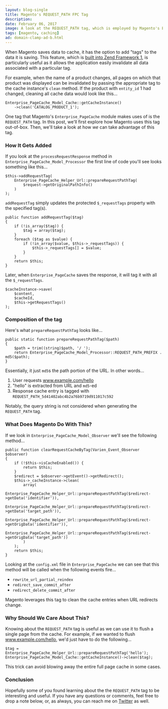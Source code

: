 ```yaml
---
layout: blog-single
title: Magento's REQUEST_PATH FPC Tag
description: 
date: February 06, 2017
image: A look at the REQUEST_PATH tag, which is employed by Magento's Enterprise_PageCache module.
tags: [magento, caching]
ad: domain-clamp-ad-b.html
---
```


When Magento saves data to cache, it has the option to add "tags" to the data it is saving. This feature, which is [built into Zend Framework 1](https://framework.zend.com/manual/1.10/en/zend.cache.theory.html#zend.cache.tags), is particularly useful as it allows the application easily invalidate all data associated with a particular tag.

For example, when the name of a product changes, all pages on which that product was displayed can be invalidated by passing the appropriate tag to the cache instance's `clean` method. If the product with `entity_id` 1 had changed, cleaning all cache data would look like this...

```php?start_inline=1
Enterprise_PageCache_Model_Cache::getCacheInstance()
    ->clean('CATALOG_PRODUCT_1');
```

One tag that Magento's `Enterprise_PageCache` module makes uses of is the `REQUEST_PATH` tag. In this post, we'll first explore how Magento uses this tag out-of-box. Then, we'll take a look at how *we* can take advantage of this tag.

<!-- excerpt_separator -->

### How It Gets Added

If you look at the `processRequestResponse` method in `Enterprise_PageCache_Model_Processor` the first line of code you'll see looks something like this...

```php?start_inline=true
$this->addRequestTag(
    Enterprise_PageCache_Helper_Url::prepareRequestPathTag(
        $request->getOriginalPathInfo()
    )
);
```

`addRequestTag` simply updates the protected `$_requestTags` property with the specified tag(s). 

```php?start_inline=true
public function addRequestTag($tag)
{
    if (!is_array($tag)) {
        $tag = array($tag);
    }
    foreach ($tag as $value) {
        if (!in_array($value, $this->_requestTags)) {
            $this->_requestTags[] = $value;
        }
    }
    return $this;
}
```

Later, when `Enterprise_PageCache` saves the response, it will tag it with all the `$_requestTags`.

```php?start_inline=true
$cacheInstance->save(
    $content,
    $cacheId,
    $this->getRequestTags()
);
```

### Composition of the tag

Here's what `prepareRequestPathTag` looks like...

```php?start_inline=true
public static function prepareRequestPathTag($path)
{
    $path = trim((string)$path, '/ ');
    return Enterprise_PageCache_Model_Processor::REQUEST_PATH_PREFIX . md5($path);
}
```

Essentially, it just `md5`s the path portion of the URL. In other words...

1. User requests www.example.com/hello
2. "hello" is extracted from URL and `md5`-ed
3. Response cache entry is tagged with `REQUEST_PATH_5d41402abc4b2a76b9719d911017c592`

Notably, the query string is not considered when generating the `REQUEST_PATH` tag.

### What Does Magento Do With This?

If we look in `Enterprise_PageCache_Model_Observer` we'll see the following method...

```php?start_inline=true
public function clearRequestCacheByTag(Varien_Event_Observer $observer)
{
    if (!$this->isCacheEnabled()) {
        return $this;
    }
    $redirect = $observer->getEvent()->getRedirect();
    $this->_cacheInstance->clean(
        array(
            Enterprise_PageCache_Helper_Url::prepareRequestPathTag($redirect->getData('identifier')),
            Enterprise_PageCache_Helper_Url::prepareRequestPathTag($redirect->getData('target_path')),
            Enterprise_PageCache_Helper_Url::prepareRequestPathTag($redirect->getOrigData('identifier')),
            Enterprise_PageCache_Helper_Url::prepareRequestPathTag($redirect->getOrigData('target_path'))
        )
    );
    return $this;
}
```

Looking at the `config.xml` file in `Enterprise_PageCache` we can see that this method will be called when the following events fire...

- `rewrite_url_partial_reindex`
- `redirect_save_commit_after`
- `redirect_delete_commit_after`

Magento leverages this tag to clean the cache entries	 when URL redirects change.

### Why Should We Care About This?

Knowing about the `REQUEST_PATH` tag is useful as we can use it to flush a single page from the cache. For example, if we wanted to flush www.example.com/hello, we'd just have to do the following...

```php?start_inline=true
$tag = Enterprise_PageCache_Helper_Url::prepareRequestPathTag('hello');
Enterprise_PageCache_Model_Cache::getCacheInstance()->clean($tag);
```

This trick can avoid blowing away the entire full page cache in some cases.

### Conclusion

Hopefully some of you found learning about the the `REQUEST_PATH` tag to be interesting and useful. If you have any questions or comments, feel free to drop a note below, or, as always, you can reach me on [Twitter](http://twitter.com/maxpchadwick) as well.